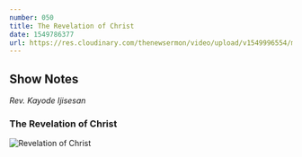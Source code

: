 ```yaml
---
number: 050
title: The Revelation of Christ
date: 1549786377
url: https://res.cloudinary.com/thenewsermon/video/upload/v1549996554/messages/The_Revelation_of_Christ_-_Dr_Kay_Ijisesan.mp3
---
```


## Show Notes
_Rev. Kayode Ijisesan_

### The Revelation of Christ

![Revelation of Christ](https://res.cloudinary.com/thenewsermon/image/upload/v1549996627/sermon%20display%20pictures/51728732_117533755999520_8109891494164995644_n.jpg)